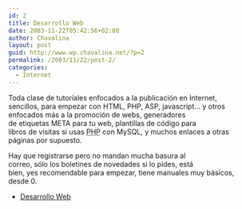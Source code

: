```yaml
---
id: 2
title: Desarrollo Web
date: 2003-11-22T05:42:56+02:00
author: Chavalina
layout: post
guid: http://www.wp.chavalina.net/?p=2
permalink: /2003/11/22/post-2/
categories:
  - Internet
---
```

<p align="left">
  Toda clase de tutoriales enfocados a la publicaci&oacute;n en Internet,<br /> sencillos, para empezar con HTML, PHP, ASP, javascript… y otros<br /> enfocados más a la promoci&oacute;n de webs, generadores<br /> de etiquetas META para tu web, plantillas de c&oacute;digo para<br /> libros de visitas si usas <acronym title="Hypertext PreProcessor">PHP</acronym> con MySQL, y muchos enlaces a otras<br /> páginas por supuesto.
</p>

<p align="left">
  Hay que registrarse pero no mandan mucha basura al<br /> correo, s&oacute;lo los boletines de novedades si lo pides, está<br /> bien, yes recomendable para empezar, tiene manuales muy básicos,<br /> desde 0.
</p>

  * <a href="http://www.desarrolloweb.com" target="_blank">Desarrollo Web</a>